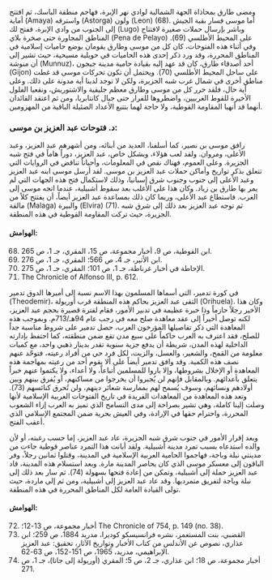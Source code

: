 
ومضى طارق بمحاذاة الجهة الشمالية لوادي نهر الإبرة، فهاجم منطقة الباسك، ثم افتتح أماية (Amaya) واسترقه (Astorga) ولون (Leon) (68). أما موسى فسار بقية الجيش إلى الجنوب من وادي الإبرة، ففتح لك (Lugo) وباشر بإرسال حملات صغيرة لافتتاح المناطق المجاورة حتى صخرة بلاي (Pena de Pelayo) على المحيط الأطلسي (69). وفي أثناء هذه الفتوحات، كان كل من موسى وطارق يقومان بوضع حاميات إسلامية في المناطق المحررة، وقد ورد ذكر إحدى هذه الحاميات في حويلية مسيحية، حيث تشير إلى أن منوشة (Munnuz)، أحد أصدقاء طارق، كان قد عهد إليه بقيادة حامية مدينة جيجون (Gijon) على ساحل المحيط الأطلسي (70). ويحتمل أن تكون تحركات موسى قد غطت مناطق أخرى في شمال غرب شبه الجزيرة، ولكن لا توجد لدينا أية مدونة على ذلك. وعلى أية حال، فلقد حرر كل من موسى وطارق معظم جليقية والاشتوريش، ونقعيا الفلول الأخيرة للقوط الغربيين، واضطروها للفرار حتى جبال كانتابريا، ومن ثم اعتقد القائدان أنهما قد أنهيا المقاومة القوطية، ولا حاجة لهما بتتبع الأعداد الضئيلة الباقية من المهزومين.  

### د. فتوحات عبد العزيز بن موسى:

رافق موسى بن نصير، كما أسلفنا، العديد من أبنائه، ومن أشهرهم عبد العزيز، وعبد الأعلى، ومروان. ولقد لعب هؤلاء، وبشكل خاص، عبد العزيز، دوراً هاماً في فتح شبه الجزيرة. وعلى العموم، فهناك نقص في المعلومات، وأحياناً تناقض في الروايات التي تتعلق بذكر تواريخ وأماكن حملات عبد العزيز بن موسى. لقد أرسل موسى ابنه عبد العزيز وعبد الأعلى إلى جنوب وجنوب شرق إسبانيا، وذلك لاستكمال فتح هذه الجهات التي لم يمر بها طارق بن زياد. وكان هذا على الأغلب بعد سقوط أشبيلية، عندما اتجه موسى إلى الغرب. فاستطاع عبد الأعلى، وربما كان ذلك بمساعدة عبد العزيز أيضاً، أن يفتتح كلاً من مالقة (Malaga) والبيرة (Elvira) (71). ثم توجه عبد العزيز بعد ذلك إلى شرق شبه الجزيرة، حيث تركت المقاومة القوطية في هذه المنطقة.  

#### الهوامش:

68. ابن القوطية، ص 9، أخبار مجموعة، ص 15، المقري، جـ 1، ص 265.  
69. ابن الأثير، جـ 4، ص 566؛ المقري، جـ 1، ص 276.  
70. الإحاطة في أخبار غرناطة، جـ 1، ص 101؛ المقري، جـ 1، ص 275.  
71. The Chronicle of Alfonso III, p. 612.  



في كورة تدمير، التي أسماها المسلمون بهذا الاسم نسبة إلى أميرها الدوق تدمير (Theodemir)، التقى عبد العزيز بحاكم هذه المنطقة قرب أوريولة (Orihuela). وكان هذا الأخير رجلاً حازماً وذا خبرة عظيمة في تدبير الأمور، فقام لفترة قصيرة بحجم عبد العزيز، لكنه توصل أخيراً إلى عقد معاهدة صلح معه في رجب عام 94هـ/713م. وبموجب هذه المعاهدة التي ذكر تفاصيلها المؤرخون العرب، حصل تدمير على شروط مناسبة جداً للصلح، فقد اعترف به العرب حاكماً على سبع مدن تقع ضمن منطقته، كما احتفظ بإدارته الداخلية لهذه المدن، شريطة أن يدفع جزية سنوية تقدر بدينار ذهبي واحد، مع كميات معلومة من القمح، والشعير، والعسل، والزيت، لكل فرد حي من أفراد رعيته، فتوحّد عنهم نصف هذه الكمية. وقد وافق تدمير أيضاً على ألا يقوم أحد من رعيته بمهاجمة هذه المعاهدة أو الإخلال بشروطها، وإلا باروا للمسلمين أتباعاً، ولا أعداء، ولا يكتموا عنهم خبراً يتعلق بأعدائهم. وبالمقابل فإنهم لن يُجبروا أن يخرجوا من مساكنهم، أو يُفرق بينهم وبين أولادهم ونسائهم، وسوف يُسمح لهم بممارسة شعائر دينهم، ولن تُحرق كنائسهم (73). وتعد هذه المعاهدة من المعاهدات الفريدة في تاريخ الفتوحات العربية الإسلامية لأنها وصلت إلينا كاملة، وهي تشير بصراحة إلى مدى التسامح الذي تميز به العرب إزاء الشعوب المحررة، واحترام حقها في الإرادة، وفي العيش بحرية ضمن المجتمع الإسلامي الذي أعقب الفتح.  

وبعد إقرار الأمور في جنوب شرق شبه الجزيرة، عاد عبد العزيز، إما حسب رغبته، أو لأن والده استدعاه بسبب تمرد مدينة أشبيلية. ولقد أبانت هذا التمرد عناصر قوطية جاءت من مدينتي نبلة وباجة، فهاجموا الحامية العربية الإسلامية في المدينة، وقتلوا ثمانين رجلاً، وفر الباقون إلى معسكر موسى الذي كان يحاصر المدينة مارة. وبعد استسلام هذه المدينة، قاد عبد العزيز حملة إلى أشبيلية، وتمكن من إعادة فتحها بسهولة (74). ثم سار بعد ذلك إلى نبلة وباجة لتفريق متمرديها. وقد عاد عبد العزيز إلى أشبيلية، ومن ثم إلى ماردة، حيث تولى القيادة العامة لكل المناطق المحررة في هذه المنطقة.  

#### الهوامش:

72. أخبار مجموعة، ص 13-12؛ The Chronicle of 754, p. 149 (no. 38).  
73. القضبي، بنت المستعمر، نشره فرانسيسكو كوديرا، مدريد 1884، ص 259؛ ابن عذاري، نصوص عن الأندلس من كتاب الأخبار وتواريخ الآثار، تحقيق: عبد العزيز الإبراهيمي، مدريد، 1965، ص 151-152، ص 63-62.  
74. أخبار مجموعة، ص 18؛ ابن عذاري، جـ 2، ص 5؛ المقري (أوريولة إلى جانا)، جـ 1، ص 271.  

